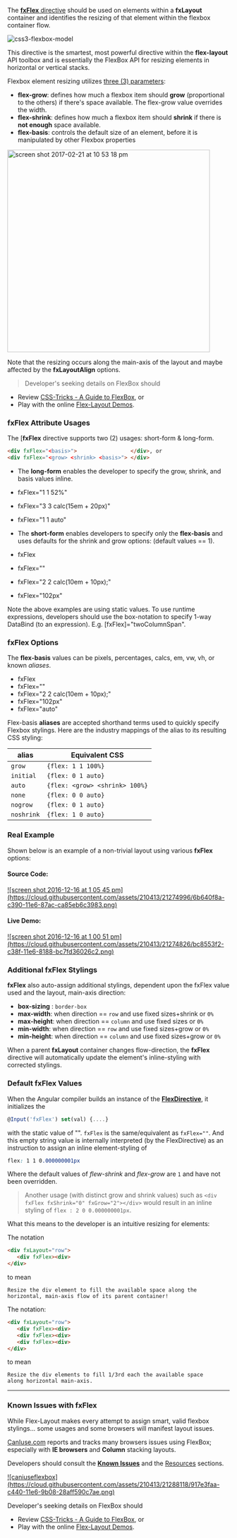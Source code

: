 The [**fxFlex** directive](https://github.com/angular/flex-layout/blob/master/src/lib/flexbox/api/flex.ts) should be used on elements within a **fxLayout** container and identifies the resizing of that element within the flexbox container flow. 


![css3-flexbox-model](https://cloud.githubusercontent.com/assets/210413/20034148/49a4fb62-a382-11e6-9822-42b90dec69be.jpg)

This directive is the smartest, most powerful directive within the **flex-layout** API toolbox and is essentially the FlexBox API for resizing elements in horizontal or vertical stacks. 

Flexbox element resizing utilizes [three (3) parameters](http://cssreference.io/flexbox/):

* **flex-grow**:  defines how much a flexbox item should **grow** (proportional to the others) if there's space available. The flex-grow value overrides the width.
* **flex-shrink**: defines how much a flexbox item should **shrink** if there is **not enough** space available.
* **flex-basis**: controls the default size of an element, before it is manipulated by other Flexbox properties

<img width="459" alt="screen shot 2017-02-21 at 10 53 18 pm" src="https://cloud.githubusercontent.com/assets/210413/23197825/9742cf4c-f888-11e6-8812-b287f8aad15f.png">


Note that the resizing occurs along the main-axis of the layout and maybe affected by the **fxLayoutAlign** options. 

> Developer's seeking details on FlexBox should 
*  Review [CSS-Tricks - A Guide to FlexBox](https://css-tricks.com/snippets/css/a-guide-to-flexbox/), or 
*  Play with the online [Flex-Layout Demos](https://tburleson-layouts-demos.firebaseapp.com/#/docs).

### fxFlex Attribute Usages

The [**fxFlex** directive supports two (2) usages: short-form & long-form.

```html
<div fxFlex="<basis>">                 </div>, or
<div fxFlex="<grow> <shrink> <basis>"> </div>
```

*  The **long-form** enables the developer to specify the grow, shrink, and basis values inline.
  *  fxFlex="1 1 52%"
  *  fxFlex="3 3 calc(15em + 20px)"
  *  fxFlex="1 1 auto"


*  The **short-form** enables developers to specify only the **flex-basis** and uses defaults for the shrink and grow options: (default values == 1).
  *  fxFlex
  *  fxFlex=""
  *  fxFlex="2 2 calc(10em + 10px);"
  *  fxFlex="102px"

Note the above examples are using static values. To use runtime expressions, developers should use the box-notation to specify 1-way DataBind (to an expression). E.g. [fxFlex]="twoColumnSpan".

### fxFlex Options

The **flex-basis** values can be pixels, percentages, calcs, em, vw, vh, or known *aliases*.

  *  fxFlex
  *  fxFlex=""
  *  fxFlex="2 2 calc(10em + 10px);"
  *  fxFlex="102px"
  *  fxFlex="auto"


Flex-basis **aliases** are accepted shorthand terms used to quickly specify Flexbox stylings. Here are the industry mappings of the alias to its resulting CSS styling:


| alias | Equivalent CSS | 
| ----- | -------------- |
|  `grow`     | `{flex: 1 1 100%}` |
|  `initial`  | `{flex: 0 1 auto}` |
|  `auto`     | `{flex: <grow> <shrink> 100%}` |
|  `none`     | `{flex: 0 0 auto}` |
|  `nogrow`   | `{flex: 0 1 auto}` |
|  `noshrink` | `{flex: 1 0 auto}` |


### Real Example

Shown below is an example of a non-trivial layout using various **fxFlex** options:

#### Source Code:

<a href="https://github.com/angular/flex-layout/blob/master/src/demo-app/app/stack-overflow/columnSpan.demo.ts#L23" target="_blank">
![screen shot 2016-12-16 at 1 05 45 pm](https://cloud.githubusercontent.com/assets/210413/21274996/6b640f8a-c390-11e6-87ac-ca85eb6c3983.png)
</a>

#### Live Demo:

<a href="https://tburleson-layouts-demos.firebaseapp.com/#/stackoverflow" target="_blank">
![screen shot 2016-12-16 at 1 00 51 pm](https://cloud.githubusercontent.com/assets/210413/21274826/bc8553f2-c38f-11e6-8188-bc7fd36026c2.png)
</a>



### Additional fxFlex Stylings

**fxFlex** also auto-assign additional stylings, dependent upon the fxFlex value used and the layout, main-axis direction:

* **box-sizing** : `border-box`
* **max-width**: when direction == `row` and use fixed sizes+shrink or `0%`
* **max-height**: when direction == `column` and use fixed sizes or `0%` 
* **min-width**: when direction == `row` and use fixed sizes+grow or `0%`
* **min-height**: when direction == `column` and use fixed sizes+grow or `0%`

When a parent **fxLayout** container changes flow-direction, the **fxFlex** directive will automatically update the element's inline-styling with corrected stylings.

### Default fxFlex Values

When the Angular compiler builds an instance of the [**FlexDirective**](https://github.com/angular/flex-layout/blob/master/src/lib/flexbox/api/flex.ts#L65-L67), it initializes the 

```js
@Input('fxFlex') set(val) {....} 
```

with the static value of "". `fxFlex` is the same/equivalent as `fxFlex=""`. And this empty string value is internally interpreted (by the FlexDirective) as an instruction to assign an inline element-styling of

```css
flex: 1 1 0.000000001px
```

Where the default values of *flew-shrink* and *flex-grow* are `1` and have not been overridden.

> Another usage (with distinct grow and shrink values) such as `<div fxFlex fxShrink="0" fxGrow="2"></div>`
would result in an inline styling of `flex : 2 0 0.000000001px`.

What this means to the developer is an intuitive resizing for elements:

The notation 

```html
<div fxLayout="row">
   <div fxFlex><div>
</div>
```

to mean 

```console
Resize the div element to fill the available space along the 
horizontal, main-axis flow of its parent container!
```

The notation:

```html
<div fxLayout="row">
   <div fxFlex><div>
   <div fxFlex><div>
   <div fxFlex><div>
</div>
```

to mean 

```console
Resize the div elements to fill 1/3rd each the available space 
along horizontal main-axis. 
```

----

### Known Issues with fxFlex

While Flex-Layout makes every attempt to assign smart, valid flexbox stylings... some usages and some browsers will manifest layout issues.

[CanIuse.com](http://CanIuse.com) reports and tracks many browsers issues using FlexBox; especially with **IE browsers** and **Column** stacking layouts. 

Developers should consult the **[Known Issues](http://caniuse.com/#feat=flexbox)** and the [Resources](http://caniuse.com/#feat=flexbox) sections.

<a href="http://caniuse.com/#feat=flexbox" target="_blank">
![caniuseflexbox](https://cloud.githubusercontent.com/assets/210413/21288118/917e3faa-c440-11e6-9b08-28aff590c7ae.png)
</a>

Developer's seeking details on FlexBox should 
* Review [CSS-Tricks - A Guide to FlexBox](https://css-tricks.com/snippets/css/a-guide-to-flexbox/), or 
* Play with the online [Flex-Layout Demos](https://tburleson-layouts-demos.firebaseapp.com/#/docs).